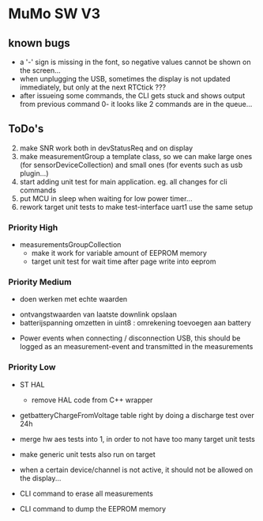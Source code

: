 # MuMo SW V3

## known bugs
* a '-' sign is missing in the font, so negative values cannot be shown on the screen...
* when unplugging the USB, sometimes the display is not updated immediately, but only at the next RTCtick ???
* after issueing some commands, the CLI gets stuck and shows output from previous command 0- it looks like 2 commands are in the queue...

## ToDo's

2. make SNR work both in devStatusReq and on display
3. make measurementGroup a template class, so we can make large ones (for sensorDeviceCollection) and small ones (for events such as usb plugin...)
5. start adding unit test for main application. eg. all changes for cli commands
7. put MCU in sleep when waiting for low power timer...
8. rework target unit tests to make test-interface uart1 use the same setup

### Priority High

* measurementsGroupCollection
  * make it work for variable amount of EEPROM memory
  * target unit test for wait time after page write into eeprom

### Priority Medium
*  doen werken met echte waarden
  - ontvangstwaarden van laatste downlink opslaan
  - batterijspanning omzetten in uint8 : omrekening toevoegen aan battery

* Power events
when connecting / disconnection USB, this should be logged as an measurement-event and transmitted in the measurements


### Priority Low

* ST HAL
  * remove HAL code from C++ wrapper

* getbatteryChargeFromVoltage table right by doing a discharge test over 24h

* merge hw aes tests into 1, in order to not have too many target unit tests
* make generic unit tests also run on target

* when a certain device/channel is not active, it should not be allowed on the display...

* CLI command to erase all measurements
* CLI command to dump the EEPROM memory